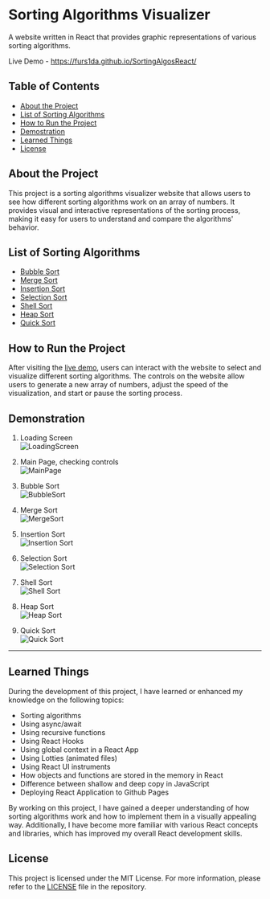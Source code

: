 # Sorting Algorithms Visualizer
A website written in React that provides graphic representations of various sorting algorithms.

Live Demo - https://furs1da.github.io/SortingAlgosReact/

## Table of Contents
- [About the Project](#about-the-project)
- [List of Sorting Algorithms](#list-of-sorting-algorithms)
- [How to Run the Project](#how-to-run-the-project)
- [Demostration](#demonstration)
- [Learned Things](#learned-things)
- [License](#license)

## About the Project
This project is a sorting algorithms visualizer website that allows users to see how different sorting algorithms work on an array of numbers. It provides visual and interactive representations of the sorting process, making it easy for users to understand and compare the algorithms' behavior.

## List of Sorting Algorithms
- [Bubble Sort](#bubble-sort)
- [Merge Sort](#merge-sort)
- [Insertion Sort](#insertion-sort)
- [Selection Sort](#selection-sort)
- [Shell Sort](#shell-sort)
- [Heap Sort](#heap-sort)
- [Quick Sort](#quick-sort)


## How to Run the Project
After visiting the [live demo](https://furs1da.github.io/SortingAlgosReact/), users can interact with the website to select and visualize different sorting algorithms. The controls on the website allow users to generate a new array of numbers, adjust the speed of the visualization, and start or pause the sorting process.

## Demonstration

 1. <a>Loading Screen</a> <br />
![LoadingScreen](https://user-images.githubusercontent.com/45331164/179131427-3d75ae7a-d70c-4f0a-98cd-5c7b37bf9c57.gif)


 2. <a>Main Page, checking controls<a/> <br />
![MainPage](https://user-images.githubusercontent.com/45331164/179132183-62f5b0b7-62b3-48aa-abfd-8f78d3957481.gif)

 3. <a id="bubble-sort">Bubble Sort</a> <br />
![BubbleSort](https://user-images.githubusercontent.com/45331164/179133199-86daddd6-3482-4da5-9316-06914c16839f.gif)

 4. <a id="merge-sort">Merge Sort</a> <br />
![MergeSort](https://user-images.githubusercontent.com/45331164/179134453-eac6c885-b925-45fc-8111-a3939d07ec3e.gif)

 5. <a id="insertion-sort">Insertion Sort</a> <br />
![Insertion Sort](https://user-images.githubusercontent.com/45331164/179135971-de775cc7-605d-4fca-b539-7f44924fda92.gif)

 6. <a id="selection-sort">Selection Sort</a> <br />
![Selection Sort](https://user-images.githubusercontent.com/45331164/179142129-9d295e4b-d124-41a7-a816-5c1f70de3a08.gif)


 7. <a id="shell-sort">Shell Sort</a> <br />
![Shell Sort](https://user-images.githubusercontent.com/45331164/179142138-9753cac5-4b8b-409a-8756-de2ad877778a.gif)


 8. <a id="heap-sort">Heap Sort</a> <br />
![Heap Sort](https://user-images.githubusercontent.com/45331164/179142147-7fb4524c-816b-44e6-bbf4-8bd2c5dd5598.gif)


 9. <a id="quick-sort">Quick Sort</a> <br />
![Quick Sort](https://user-images.githubusercontent.com/45331164/179142167-fbbcd8ba-30c3-43dc-a06b-9f621e350127.gif)


<hr/>

## Learned Things
During the development of this project, I have learned or enhanced my knowledge on the following topics:

- Sorting algorithms
- Using async/await
- Using recursive functions
- Using React Hooks
- Using global context in a React App
- Using Lotties (animated files)
- Using React UI instruments
- How objects and functions are stored in the memory in React
- Difference between shallow and deep copy in JavaScript
- Deploying React Application to Github Pages

By working on this project, I have gained a deeper understanding of how sorting algorithms work and how to implement them in a visually appealing way. Additionally, I have become more familiar with various React concepts and libraries, which has improved my overall React development skills.

## License
This project is licensed under the MIT License. For more information, please refer to the [LICENSE](LICENSE) file in the repository.

